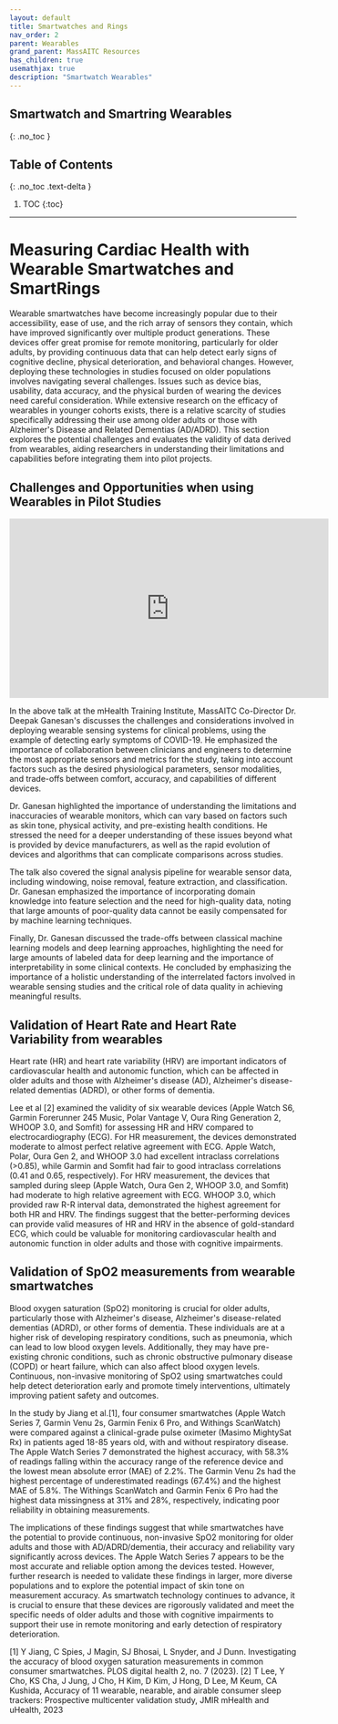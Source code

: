 ```yaml
---
layout: default
title: Smartwatches and Rings
nav_order: 2
parent: Wearables
grand_parent: MassAITC Resources
has_children: true
usemathjax: true
description: "Smartwatch Wearables"
---
```

## Smartwatch and Smartring Wearables
{: .no_toc }

## Table of Contents
{: .no_toc .text-delta }

1. TOC
{:toc}
---

# Measuring Cardiac Health with Wearable Smartwatches and SmartRings

Wearable smartwatches have become increasingly popular due to their accessibility, ease of use, and the rich array of sensors they contain, which have improved significantly over multiple product generations. These devices offer great promise for remote monitoring, particularly for older adults, by providing continuous data that can help detect early signs of cognitive decline, physical deterioration, and behavioral changes. However, deploying these technologies in studies focused on older populations involves navigating several challenges. Issues such as device bias, usability, data accuracy, and the physical burden of wearing the devices need careful consideration. While extensive research on the efficacy of wearables in younger cohorts exists, there is a relative scarcity of studies specifically addressing their use among older adults or those with Alzheimer's Disease and Related Dementias (AD/ADRD). This section explores the potential challenges and evaluates the validity of data derived from wearables, aiding researchers in understanding their limitations and capabilities before integrating them into pilot projects.

## Challenges and Opportunities when using Wearables in Pilot Studies

<iframe width="560" height="315" src="https://www.youtube.com/embed/mTdeiz4KFe4?si=oGrvX5qQvPWkOITw" title="YouTube video player" frameborder="0" allow="accelerometer; autoplay; clipboard-write; encrypted-media; gyroscope; picture-in-picture; web-share" referrerpolicy="strict-origin-when-cross-origin" allowfullscreen></iframe>

In the above talk at the mHealth Training Institute, MassAITC Co-Director Dr. Deepak Ganesan's discusses the challenges and considerations involved in deploying wearable sensing systems for clinical problems, using the example of detecting early symptoms of COVID-19. He emphasized the importance of collaboration between clinicians and engineers to determine the most appropriate sensors and metrics for the study, taking into account factors such as the desired physiological parameters, sensor modalities, and trade-offs between comfort, accuracy, and capabilities of different devices.

Dr. Ganesan highlighted the importance of understanding the limitations and inaccuracies of wearable monitors, which can vary based on factors such as skin tone, physical activity, and pre-existing health conditions. He stressed the need for a deeper understanding of these issues beyond what is provided by device manufacturers, as well as the rapid evolution of devices and algorithms that can complicate comparisons across studies.

The talk also covered the signal analysis pipeline for wearable sensor data, including windowing, noise removal, feature extraction, and classification. Dr. Ganesan emphasized the importance of incorporating domain knowledge into feature selection and the need for high-quality data, noting that large amounts of poor-quality data cannot be easily compensated for by machine learning techniques.

Finally, Dr. Ganesan discussed the trade-offs between classical machine learning models and deep learning approaches, highlighting the need for large amounts of labeled data for deep learning and the importance of interpretability in some clinical contexts. He concluded by emphasizing the importance of a holistic understanding of the interrelated factors involved in wearable sensing studies and the critical role of data quality in achieving meaningful results.

## Validation of Heart Rate and Heart Rate Variability from wearables

Heart rate (HR) and heart rate variability (HRV) are important indicators of cardiovascular health and autonomic function, which can be affected in older adults and those with Alzheimer's disease (AD), Alzheimer's disease-related dementias (ADRD), or other forms of dementia. 

Lee et al [2] examined the validity of six wearable devices (Apple Watch S6, Garmin Forerunner 245 Music, Polar Vantage V, Oura Ring Generation 2, WHOOP 3.0, and Somfit) for assessing HR and HRV compared to electrocardiography (ECG). For HR measurement, the devices demonstrated moderate to almost perfect relative agreement with ECG. Apple Watch, Polar, Oura Gen 2, and WHOOP 3.0 had excellent intraclass correlations (>0.85), while Garmin and Somfit had fair to good intraclass correlations (0.41 and 0.65, respectively). For HRV measurement, the devices that sampled during sleep (Apple Watch, Oura Gen 2, WHOOP 3.0, and Somfit) had moderate to high relative agreement with ECG. WHOOP 3.0, which provided raw R-R interval data, demonstrated the highest agreement for both HR and HRV. The findings suggest that the better-performing devices can provide valid measures of HR and HRV in the absence of gold-standard ECG, which could be valuable for monitoring cardiovascular health and autonomic function in older adults and those with cognitive impairments.

## Validation of SpO2 measurements from wearable smartwatches

Blood oxygen saturation (SpO2) monitoring is crucial for older adults, particularly those with Alzheimer's disease, Alzheimer's disease-related dementias (ADRD), or other forms of dementia. These individuals are at a higher risk of developing respiratory conditions, such as pneumonia, which can lead to low blood oxygen levels. Additionally, they may have pre-existing chronic conditions, such as chronic obstructive pulmonary disease (COPD) or heart failure, which can also affect blood oxygen levels. Continuous, non-invasive monitoring of SpO2 using smartwatches could help detect deterioration early and promote timely interventions, ultimately improving patient safety and outcomes.

In the study by Jiang et al.[1], four consumer smartwatches (Apple Watch Series 7, Garmin Venu 2s, Garmin Fenix 6 Pro, and Withings ScanWatch) were compared against a clinical-grade pulse oximeter (Masimo MightySat Rx) in patients aged 18-85 years old, with and without respiratory disease. The Apple Watch Series 7 demonstrated the highest accuracy, with 58.3\% of readings falling within the accuracy range of the reference device and the lowest mean absolute error (MAE) of 2.2\%. The Garmin Venu 2s had the highest percentage of underestimated readings (67.4\%) and the highest MAE of 5.8\%. The Withings ScanWatch and Garmin Fenix 6 Pro had the highest data missingness at 31\% and 28\%, respectively, indicating poor reliability in obtaining measurements.

The implications of these findings suggest that while smartwatches have the potential to provide continuous, non-invasive SpO2 monitoring for older adults and those with AD/ADRD/dementia, their accuracy and reliability vary significantly across devices. The Apple Watch Series 7 appears to be the most accurate and reliable option among the devices tested. However, further research is needed to validate these findings in larger, more diverse populations and to explore the potential impact of skin tone on measurement accuracy. As smartwatch technology continues to advance, it is crucial to ensure that these devices are rigorously validated and meet the specific needs of older adults and those with cognitive impairments to support their use in remote monitoring and early detection of respiratory deterioration.

[1] Y Jiang, C Spies, J Magin, SJ Bhosai, L Snyder, and J Dunn. Investigating the accuracy of blood oxygen saturation measurements in common consumer smartwatches. PLOS digital health 2, no. 7 (2023).
[2]  T Lee, Y Cho, KS Cha, J Jung, J Cho, H Kim, D Kim, J Hong, D Lee, M Keum, CA Kushida, Accuracy of 11 wearable, nearable, and airable consumer sleep trackers: Prospective multicenter validation study, JMIR mHealth and uHealth, 2023
